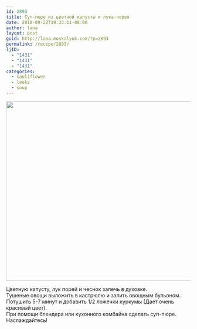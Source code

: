 ```yaml
---
id: 2893
title: Суп-пюре из цветной капусты и лука-порея
date: 2010-09-22T19:33:11-08:00
author: lana
layout: post
guid: http://lana.moskalyuk.com/?p=2893
permalink: /recipe/2893/
ljID:
  - "1431"
  - "1431"
  - "1431"
categories:
  - cauliflower
  - leeks
  - soup
---
```

<img loading="lazy" class="alignnone" title="roasted cauliflower soup" src="http://farm5.static.flickr.com/4089/5009995869_4e076d6e32_z.jpg" alt="" width="640" height="491" />

Цветную капусту, лук порей и чеснок запечь в духовке.  
Тушеные овощи выложить в кастрюлю и залить овощным бульоном.  
Потушить 5-7 минут и добавить 1/2 ложечки куркумы (Дает очень красивый цвет).  
При помощи блендера или кухонного комбайна сделать суп-пюре.  
Наслаждайтесь!
